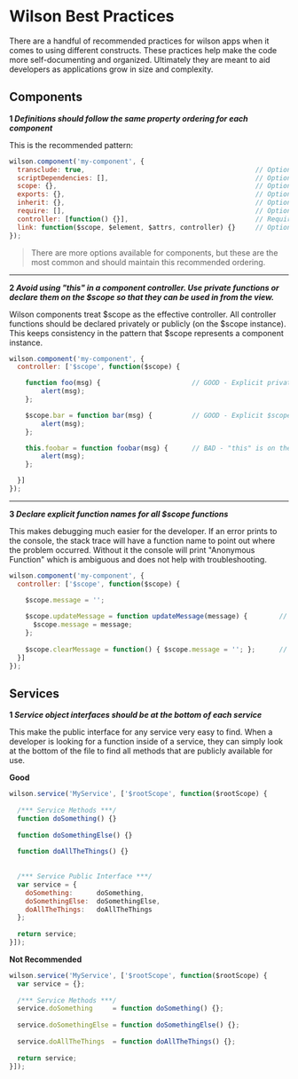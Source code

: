 # Wilson Best Practices

There are a handful of recommended practices for wilson apps when it comes to using different constructs.
These practices help make the code more self-documenting and organized. Ultimately they are meant to
aid developers as applications grow in size and complexity.

## Components

**1 *Definitions should follow the same property ordering for each component***

This is the recommended pattern:

```js
wilson.component('my-component', {
  transclude: true,                                           // Optional
  scriptDependencies: [],                                     // Optional    
  scope: {},                                                  // Optional
  exports: {},                                                // Optional
  inherit: {},                                                // Optional
  require: [],                                                // Optional
  controller: [function() {}],                                // Required                         
  link: function($scope, $element, $attrs, controller) {}     // Optional
});
```
> There are more options available for components, but these are the most common and should
> maintain this recommended ordering.

___

**2 *Avoid using "this" in a component controller. Use private functions or declare them on the $scope so that they can be used in from the view.***

Wilson components treat $scope as the effective controller. All controller functions should be declared privately or
publicly (on the $scope instance). This keeps consistency in the pattern that $scope represents a component instance.


```js
wilson.component('my-component', {
  controller: ['$scope', function($scope) {

    function foo(msg) {                       // GOOD - Explicit private function only available inside this controller
        alert(msg);
    };

    $scope.bar = function bar(msg) {          // GOOD - Explicit $scope function available in the controller and view
        alert(msg);
    };

    this.foobar = function foobar(msg) {      // BAD - "this" is on the controller which is not used
        alert(msg);
    };

  }]
});
```
___

**3 *Declare explicit function names for all $scope functions***

This makes debugging much easier for the developer. If an error prints to the console, the 
stack trace will have a function name to point out where the problem occurred. Without it the 
console will print "Anonymous Function" which is ambiguous and does not help with troubleshooting.

```js
wilson.component('my-component', {
  controller: ['$scope', function($scope) {

    $scope.message = '';
    
    $scope.updateMessage = function updateMessage(message) {        // GOOD - Function name matches the property name
      $scope.message = message;
    };
    
    $scope.clearMessage = function() { $scope.message = ''; };      // BAD  - Function has no name
  }]
});
```

## Services

**1 *Service object interfaces should be at the bottom of each service***

This make the public interface for any service very easy to find. When a developer is looking for a function 
inside of a service, they can simply look at the bottom of the file to find all methods that are publicly 
available for use.

**Good**
```js
wilson.service('MyService', ['$rootScope', function($rootScope) {
  
  /*** Service Methods ***/
  function doSomething() {}
  
  function doSomethingElse() {}
  
  function doAllTheThings() {}
  
  
  /*** Service Public Interface ***/
  var service = {
    doSomething:      doSomething,
    doSomethingElse:  doSomethingElse,
    doAllTheThings:   doAllTheThings
  };
  
  return service;
}]);
```
**Not Recommended**
```js
wilson.service('MyService', ['$rootScope', function($rootScope) {
  var service = {};
  
  /*** Service Methods ***/
  service.doSomething     = function doSomething() {};
  
  service.doSomethingElse = function doSomethingElse() {};
  
  service.doAllTheThings  = function doAllTheThings() {};
  
  return service;
}]);
```